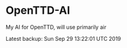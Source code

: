 # OpenTTD-AI
My AI for OpenTTD, will use primarily air

Latest backup: Sun Sep 29 13:22:01 UTC 2019
